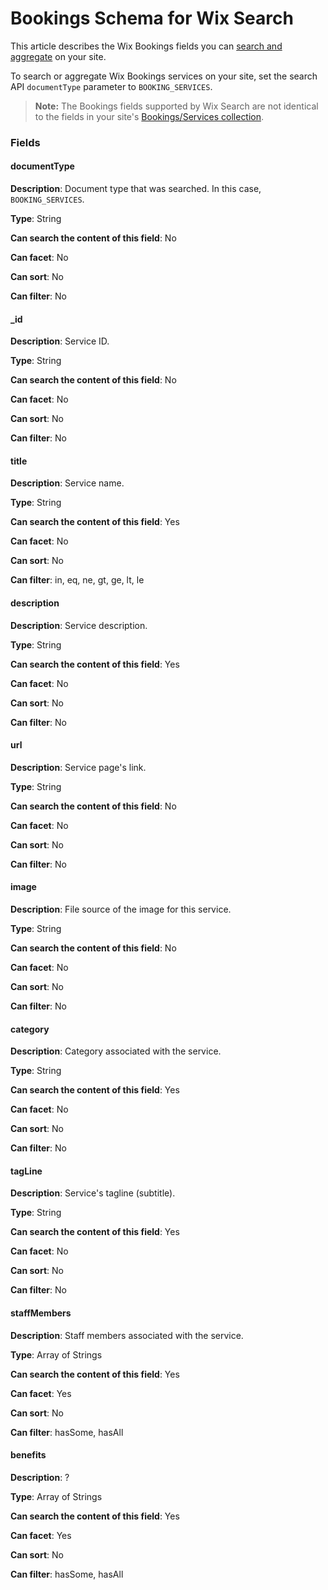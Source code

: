 # Bookings Schema for Wix Search

This article describes the Wix Bookings fields you can [search and aggregate](https://dev.wix.com/docs/velo/api-reference/wix-search-v2/wix-site-search/search) on your site.

To search or aggregate Wix Bookings services on your site, set the search API `documentType` parameter to `BOOKING_SERVICES`. 

>**Note:** 
> The Bookings fields supported by Wix Search are not identical to the fields in your site's [Bookings/Services collection](../Wix%20Bookings%20with%20Velo/Wix%20Bookings%20%22Services%22%20Collection%20Fields.md).

### Fields

#### documentType

**Description**: Document type that was searched. In this case, `BOOKING_SERVICES`.

**Type**: String

**Can search the content of this field**: No

**Can facet**: No

**Can sort**: No

**Can filter**: No

#### \_id

**Description**: Service ID.

**Type**: String

**Can search the content of this field**: No

**Can facet**: No

**Can sort**: No

**Can filter**: No

#### title

**Description**: Service name.

**Type**: String

**Can search the content of this field**: Yes

**Can facet**: No

**Can sort**: No

**Can filter**: in, eq, ne, gt, ge, lt, le

#### description

**Description**: Service description.

**Type**: String

**Can search the content of this field**: Yes

**Can facet**: No

**Can sort**: No

**Can filter**: No

#### url

**Description**: Service page's link.

**Type**: String

**Can search the content of this field**: No

**Can facet**: No

**Can sort**: No

**Can filter**: No

#### image

**Description**: File source of the image for this service.

**Type**: String

**Can search the content of this field**: No

**Can facet**: No

**Can sort**: No

**Can filter**: No

#### category

**Description**: Category associated with the service.

**Type**: String

**Can search the content of this field**: Yes

**Can facet**: No

**Can sort**: No

**Can filter**: No 

#### tagLine

**Description**: Service's tagline (subtitle).

**Type**: String

**Can search the content of this field**: Yes

**Can facet**: No

**Can sort**: No

**Can filter**: No

#### staffMembers

**Description**: Staff members associated with the service.

**Type**: Array of Strings

**Can search the content of this field**: Yes

**Can facet**: Yes

**Can sort**: No

**Can filter**: hasSome, hasAll

#### benefits

**Description**: ?

**Type**: Array of Strings

**Can search the content of this field**: Yes

**Can facet**: Yes

**Can sort**: No

**Can filter**: hasSome, hasAll